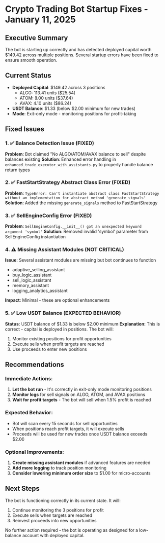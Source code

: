# Crypto Trading Bot Startup Fixes - January 11, 2025

## Executive Summary
The bot is starting up correctly and has detected deployed capital worth $149.42 across multiple positions. Several startup errors have been fixed to ensure smooth operation.

## Current Status
- **Deployed Capital**: $149.42 across 3 positions
  - ALGO: 113.41 units ($25.54)
  - ATOM: 8.00 units ($37.64)
  - AVAX: 4.10 units ($86.24)
- **USDT Balance**: $1.33 (below $2.00 minimum for new trades)
- **Mode**: Exit-only mode - monitoring positions for profit-taking

## Fixed Issues

### 1. ✅ Balance Detection Issue (FIXED)
**Problem**: Bot claimed "No ALGO/ATOM/AVAX balance to sell" despite balances existing
**Solution**: Enhanced error handling in `enhanced_trade_executor_with_assistants.py` to properly handle balance return types

### 2. ✅ FastStartStrategy Abstract Class Error (FIXED)
**Problem**: `TypeError: Can't instantiate abstract class FastStartStrategy without an implementation for abstract method 'generate_signals'`
**Solution**: Added the missing `generate_signals` method to FastStartStrategy

### 3. ✅ SellEngineConfig Error (FIXED)
**Problem**: `SellEngineConfig.__init__() got an unexpected keyword argument 'symbol'`
**Solution**: Removed invalid 'symbol' parameter from SellEngineConfig instantiation

### 4. ⚠️ Missing Assistant Modules (NOT CRITICAL)
**Issue**: Several assistant modules are missing but bot continues to function
- adaptive_selling_assistant
- buy_logic_assistant
- sell_logic_assistant
- memory_assistant
- logging_analytics_assistant

**Impact**: Minimal - these are optional enhancements

### 5. ✅ Low USDT Balance (EXPECTED BEHAVIOR)
**Status**: USDT balance of $1.33 is below $2.00 minimum
**Explanation**: This is correct - capital is deployed in positions. The bot will:
1. Monitor existing positions for profit opportunities
2. Execute sells when profit targets are reached
3. Use proceeds to enter new positions

## Recommendations

### Immediate Actions:
1. **Let the bot run** - It's correctly in exit-only mode monitoring positions
2. **Monitor logs** for sell signals on ALGO, ATOM, and AVAX positions
3. **Wait for profit targets** - The bot will sell when 1.5% profit is reached

### Expected Behavior:
- Bot will scan every 15 seconds for sell opportunities
- When positions reach profit targets, it will execute sells
- Proceeds will be used for new trades once USDT balance exceeds $2.00

### Optional Improvements:
1. **Create missing assistant modules** if advanced features are needed
2. **Add more logging** to track position monitoring
3. **Consider lowering minimum order size** to $1.00 for micro-accounts

## Next Steps
The bot is functioning correctly in its current state. It will:
1. Continue monitoring the 3 positions for profit
2. Execute sells when targets are reached
3. Reinvest proceeds into new opportunities

No further action required - the bot is operating as designed for a low-balance account with deployed capital.